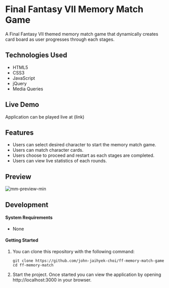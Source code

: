 # Final Fantasy VII Memory Match Game

A Final Fantasy VII themed memory match game that dynamically creates card board as user progresses through each stages.

## Technologies Used

- HTML5
- CSS3
- JavaScript
- jQuery
- Media Queries

## Live Demo

Application can be played live at (link)

## Features

- Users can select desired character to start the memory match game.
- Users can match character cards.
- Users choose to proceed and restart as each stages are completed.
- Users can view live statistics of each rounds.

## Preview

![mm-preview-min](https://user-images.githubusercontent.com/57784907/76573358-db84fb80-6478-11ea-8508-06ecd7769122.gif)

## Development

#### System Requirements

- None

#### Getting Started

1. You can clone this repository with the following command:

    ```shell
    git clone https://github.com/john-jaihyek-choi/ff-memory-match-game
    cd ff-memory-match
    ```
1. Start the project. Once started you can view the application by opening http://localhost:3000 in your browser.

